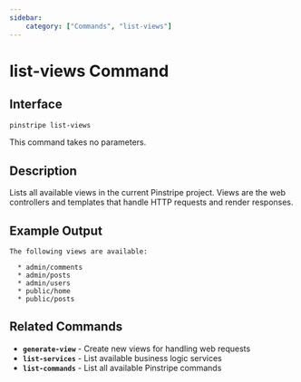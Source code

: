 ```yaml
---
sidebar:
    category: ["Commands", "list-views"]
---
```

# list-views Command

## Interface

```bash
pinstripe list-views
```

This command takes no parameters.

## Description

Lists all available views in the current Pinstripe project. Views are the web controllers and templates that handle HTTP requests and render responses.

## Example Output

```
The following views are available:

  * admin/comments
  * admin/posts
  * admin/users
  * public/home
  * public/posts
```

## Related Commands

- **`generate-view`** - Create new views for handling web requests
- **`list-services`** - List available business logic services
- **`list-commands`** - List all available Pinstripe commands